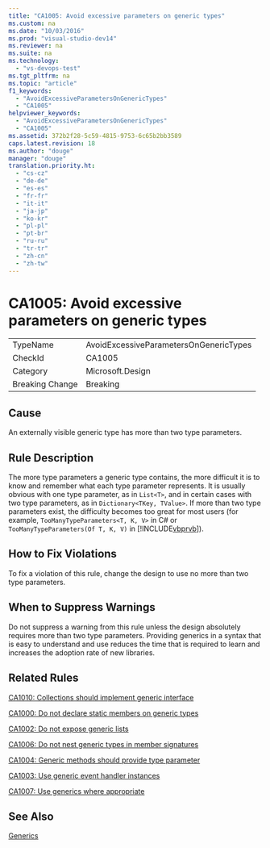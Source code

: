 ```yaml
---
title: "CA1005: Avoid excessive parameters on generic types"
ms.custom: na
ms.date: "10/03/2016"
ms.prod: "visual-studio-dev14"
ms.reviewer: na
ms.suite: na
ms.technology: 
  - "vs-devops-test"
ms.tgt_pltfrm: na
ms.topic: "article"
f1_keywords: 
  - "AvoidExcessiveParametersOnGenericTypes"
  - "CA1005"
helpviewer_keywords: 
  - "AvoidExcessiveParametersOnGenericTypes"
  - "CA1005"
ms.assetid: 372b2f28-5c59-4815-9753-6c65b2bb3589
caps.latest.revision: 18
ms.author: "douge"
manager: "douge"
translation.priority.ht: 
  - "cs-cz"
  - "de-de"
  - "es-es"
  - "fr-fr"
  - "it-it"
  - "ja-jp"
  - "ko-kr"
  - "pl-pl"
  - "pt-br"
  - "ru-ru"
  - "tr-tr"
  - "zh-cn"
  - "zh-tw"
---
```

# CA1005: Avoid excessive parameters on generic types
|||  
|-|-|  
|TypeName|AvoidExcessiveParametersOnGenericTypes|  
|CheckId|CA1005|  
|Category|Microsoft.Design|  
|Breaking Change|Breaking|  
  
## Cause  
 An externally visible generic type has more than two type parameters.  
  
## Rule Description  
 The more type parameters a generic type contains, the more difficult it is to know and remember what each type parameter represents. It is usually obvious with one type parameter, as in `List<T>`, and in certain cases with two type parameters, as in `Dictionary<TKey, TValue>`. If more than two type parameters exist, the difficulty becomes too great for most users (for example, `TooManyTypeParameters<T, K, V>` in C# or `TooManyTypeParameters(Of T, K, V)` in [!INCLUDE[vbprvb](../VS_debugger/includes/vbprvb_md.md)]).  
  
## How to Fix Violations  
 To fix a violation of this rule, change the design to use no more than two type parameters.  
  
## When to Suppress Warnings  
 Do not suppress a warning from this rule unless the design absolutely requires more than two type parameters. Providing generics in a syntax that is easy to understand and use reduces the time that is required to learn and increases the adoption rate of new libraries.  
  
## Related Rules  
 [CA1010: Collections should implement generic interface](../VS_IDE/ca1010--collections-should-implement-generic-interface.md)  
  
 [CA1000: Do not declare static members on generic types](../VS_IDE/ca1000--do-not-declare-static-members-on-generic-types.md)  
  
 [CA1002: Do not expose generic lists](../VS_IDE/ca1002--do-not-expose-generic-lists.md)  
  
 [CA1006: Do not nest generic types in member signatures](../VS_IDE/ca1006--do-not-nest-generic-types-in-member-signatures.md)  
  
 [CA1004: Generic methods should provide type parameter](../VS_IDE/ca1004--generic-methods-should-provide-type-parameter.md)  
  
 [CA1003: Use generic event handler instances](../VS_IDE/ca1003--use-generic-event-handler-instances.md)  
  
 [CA1007: Use generics where appropriate](../VS_IDE/ca1007--use-generics-where-appropriate.md)  
  
## See Also  
 [Generics](../Topic/Generics%20\(C%23%20Programming%20Guide\).md)